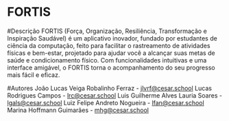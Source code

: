 # FORTIS


#Descrição
FORTIS (Força, Organização, Resiliência, Transformação e Inspiração Saudável) é um aplicativo inovador, fundado por estudantes de ciência da computação, feito para facilitar o rastreamento de atividades físicas e bem-estar, projetado para ajudar você a alcançar suas metas de saúde e condicionamento físico. Com funcionalidades intuitivas e uma interface amigável, o FORTIS torna o acompanhamento do seu progresso mais fácil e eficaz.

#Autores
João Lucas Veiga Robalinho Ferraz - jlvrf@cesar.school
Lucas Rodrigues Campos - lrc@cesar.school
Luis Guilherme Alves Lauria Soares - lgals@cesar.school
Luiz Felipe Andreto Nogueira - lfan@cesar.school
Marina Hoffmann Guimarães - mhg@cesar.school
